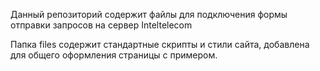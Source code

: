 Данный репозиторий содержит файлы для подключения формы отправки запросов на сервер Inteltelecom

Папка files содержит стандартные скрипты и стили сайта, добавлена для общего оформления страницы с примером.